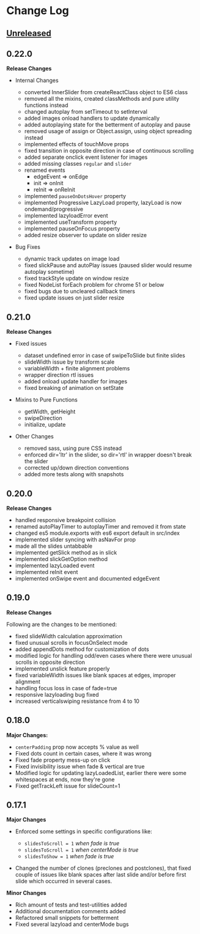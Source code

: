 # Change Log

## [Unreleased](https://github.com/akiran/react-slick/tree/HEAD)

## 0.22.0

**Release Changes**

- Internal Changes
  - converted InnerSlider from createReactClass object to ES6 class
  - removed all the mixins, created classMethods and pure utility functions instead
  - changed autoplay from setTimeout to setInterval
  - added images onload handlers to update dynamically
  - added autoplaying state for the betterment of autoplay and pause
  - removed usage of assign or Object.assign, using object spreading instead
  - implemented effects of touchMove props
  - fixed transition in opposite direction in case of continuous scrolling
  - added separate onclick event listener for images
  - added missing classes `regular` and `slider`
  - renamed events
    - edgeEvent => onEdge
    - init => onInit
    - reInit => onReInit
  - implemented `pauseOnDotsHover` property
  - implemented Progressive LazyLoad property, lazyLoad is now ondemand/progressive
  - implemented lazyloadError event
  - implemented useTransform property
  - implemented pauseOnFocus property
  - added resize observer to update on slider resize

- Bug Fixes
  - dynamic track updates on image load
  - fixed slickPause and autoPlay issues (paused slider would resume autoplay sometime)
  - fixed trackStyle update on window resize
  - fixed NodeList forEach problem for chrome 51 or below
  - fixed bugs due to uncleared callback timers
  - fixed update issues on just slider resize


## 0.21.0

**Release Changes**

- Fixed issues
  - dataset undefined error in case of swipeToSlide but finite slides
  - slideWidth issue by transform scale
  - variableWidth + finite alignment problems
  - wrapper direction rtl issues
  - added onload update handler for images
  - fixed breaking of animation on setState

- Mixins to Pure Functions
  - getWidth, getHeight
  - swipeDirection
  - initialize, update

- Other Changes
  - removed sass, using pure CSS instead
  - enforced dir='ltr' in the slider, so dir='rtl' in wrapper doesn't break the slider
  - corrected up/down direction conventions
  - added more tests along with snapshots

## 0.20.0

**Release Changes**

- handled responsive breakpoint collision
- renamed autoPlayTimer to autoplayTimer and removed it from state
- changed es5 module.exports with es6 export default in src/index
- implemented slider syncing with asNavFor prop
- made all the slides untabbable
- implemented getSlick method as in slick
- implemented slickGetOption method
- implemented lazyLoaded event
- implemented reInit event
- implemented onSwipe event and documented edgeEvent


## 0.19.0

**Release Changes**

Following are the changes to be mentioned:

- fixed slideWidth calculation approximation
- fixed unusual scrolls in focusOnSelect mode
- added appendDots method for customization of dots
- modified logic for handling odd/even cases where there were unusual scrolls in opposite direction
- implemented unslick feature properly
- fixed variableWidth issues like blank spaces at edges, improper alignment
- handling focus loss in case of fade=true
- responsive lazyloading bug fixed
- increased verticalswiping resistance from 4 to 10


## 0.18.0

**Major Changes:**

- `centerPadding` prop now accepts % value as well
- Fixed dots count in certain cases, where it was wrong
- Fixed fade property mess-up on click
- Fixed invisibility issue when fade & vertical are true
- Modified logic for updating lazyLoadedList, earlier there were some whitespaces at ends, now they're gone
- Fixed getTrackLeft issue for slideCount=1


## 0.17.1

**Major Changes**

* Enforced some settings in specific configurations like:
  - `slidesToScroll = 1` *when fade is true*
  - `slidesToScroll = 1` *when centerMode is true*
  - `slidesToShow = 1` *when fade is true*

* Changed the number of clones (preclones and postclones), that fixed couple of issues like blank spaces after last slide and/or before first slide which occurred in several cases.


**Minor Changes**

- Rich amount of tests and test-utilities added
- Additional documentation comments added
- Refactored small snippets for betterment
- Fixed several lazyload and centerMode bugs
